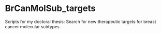 # BrCanMolSub_targets
Scripts for my doctoral thesis: Search for new therapeutic targets for breast cancer molecular subtypes
